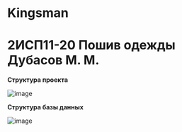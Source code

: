 # Kingsman

<h1>2ИСП11-20 Пошив одежды Дубасов М. М.</h1>
<b>Структура проекта</b>

![image](https://user-images.githubusercontent.com/80783715/224221657-691aee27-4e8b-4023-b123-d6e4f8fa553b.png)

<b>Структура базы данных</b>

![image](https://user-images.githubusercontent.com/80783715/224987098-c7ecb895-f342-4620-95cf-5715b0c372ec.png)


